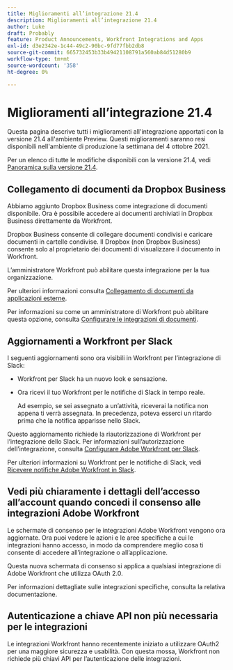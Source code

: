 ```yaml
---
title: Miglioramenti all’integrazione 21.4
description: Miglioramenti all’integrazione 21.4
author: Luke
draft: Probably
feature: Product Announcements, Workfront Integrations and Apps
exl-id: d3e2342e-1c44-49c2-90bc-9fd77fbb2db8
source-git-commit: 665732453b33b49421108791a560ab84d51280b9
workflow-type: tm+mt
source-wordcount: '358'
ht-degree: 0%

---
```


# Miglioramenti all’integrazione 21.4

Questa pagina descrive tutti i miglioramenti all&#39;integrazione apportati con la versione 21.4 all&#39;ambiente Preview. Questi miglioramenti saranno resi disponibili nell&#39;ambiente di produzione la settimana del 4 ottobre 2021.

Per un elenco di tutte le modifiche disponibili con la versione 21.4, vedi [Panoramica sulla versione 21.4](../../../product-announcements/product-releases/21.4-release-activity/21.4-release-overview.md).

## Collegamento di documenti da Dropbox Business

Abbiamo aggiunto Dropbox Business come integrazione di documenti disponibile. Ora è possibile accedere ai documenti archiviati in Dropbox Business direttamente da Workfront.

Dropbox Business consente di collegare documenti condivisi e caricare documenti in cartelle condivise. Il Dropbox (non Dropbox Business) consente solo al proprietario dei documenti di visualizzare il documento in Workfront.

L’amministratore Workfront può abilitare questa integrazione per la tua organizzazione.

Per ulteriori informazioni consulta [Collegamento di documenti da applicazioni esterne](../../../documents/adding-documents-to-workfront/link-documents-from-external-apps.md).

Per informazioni su come un amministratore di Workfront può abilitare questa opzione, consulta [Configurare le integrazioni di documenti](../../../administration-and-setup/configure-integrations/configure-document-integrations.md).

## Aggiornamenti a Workfront per Slack

I seguenti aggiornamenti sono ora visibili in Workfront per l’integrazione di Slack:

* Workfront per Slack ha un nuovo look e sensazione.
* Ora ricevi il tuo Workfront per le notifiche di Slack in tempo reale.

   Ad esempio, se sei assegnato a un’attività, riceverai la notifica non appena ti verrà assegnata. In precedenza, poteva esserci un ritardo prima che la notifica apparisse nello Slack.

Questo aggiornamento richiede la riautorizzazione di Workfront per l’integrazione dello Slack. Per informazioni sull’autorizzazione dell’integrazione, consulta [Configurare Adobe Workfront per Slack](../../../workfront-integrations-and-apps/using-workfront-with-slack/configure-workfront-for-slack.md).

Per ulteriori informazioni su Workfront per le notifiche di Slack, vedi [Ricevere notifiche Adobe Workfront in Slack](../../../workfront-integrations-and-apps/using-workfront-with-slack/receive-workfront-notifications-in-slack.md).

## Vedi più chiaramente i dettagli dell’accesso all’account quando concedi il consenso alle integrazioni Adobe Workfront

Le schermate di consenso per le integrazioni Adobe Workfront vengono ora aggiornate. Ora puoi vedere le azioni e le aree specifiche a cui le integrazioni hanno accesso, in modo da comprendere meglio cosa ti consente di accedere all’integrazione o all’applicazione.

Questa nuova schermata di consenso si applica a qualsiasi integrazione di Adobe Workfront che utilizza OAuth 2.0.

Per informazioni dettagliate sulle integrazioni specifiche, consulta la relativa documentazione.

## Autenticazione a chiave API non più necessaria per le integrazioni

Le integrazioni Workfront hanno recentemente iniziato a utilizzare OAuth2 per una maggiore sicurezza e usabilità. Con questa mossa, Workfront non richiede più chiavi API per l’autenticazione delle integrazioni.
